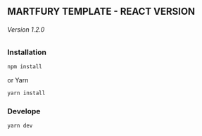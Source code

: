 ## MARTFURY TEMPLATE - REACT VERSION

###### Version 1.2.0

### Installation

```bash
npm install
```

or Yarn

```bash
yarn install
```

### Develope

```bash
yarn dev
```

